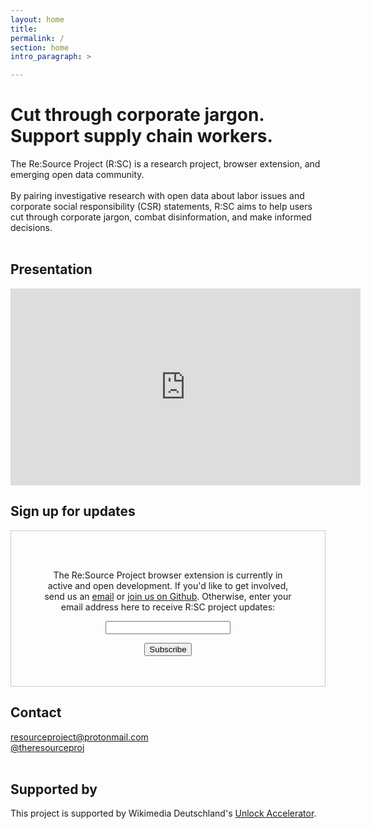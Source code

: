 ```yaml
---
layout: home
title:
permalink: /
section: home
intro_paragraph: >

---
```


<h1>Cut through corporate jargon.<br/>Support supply chain workers.</h1>

<section>
The Re:Source Project (R:SC) is a research project, browser extension, and emerging open data community.
<br/><br/>
By pairing investigative research with open data about labor issues and corporate social responsibility (CSR) statements, R:SC aims to help users cut through corporate jargon, combat disinformation, and make informed decisions.
<br/><br/></section>

<h2>Presentation</h2>

<section>
<iframe width="560" height="315" src="https://www.youtube.com/embed/AykkFlUAKU8" title="YouTube video player" frameborder="0" allow="accelerometer; autoplay; clipboard-write; encrypted-media; gyroscope; picture-in-picture" allowfullscreen></iframe>
<br/>
</section>

<h2>Sign up for updates</h2>

<form style="border:1px solid #ccc;padding:3rem;margin:0 0 1rem 0;text-align:center;" action="https://tinyletter.com/resourceproject" method="post" target="popupwindow" onsubmit="window.open('https://tinyletter.com/resourceproject', 'popupwindow', 'scrollbars=yes,width=800,height=600');return true"><p><label for="tlemail">The Re:Source Project browser extension is currently in active and open development. If you'd like to get involved, send us an <a href="mailto:resourceproject@protonmail.com">email</a> or <a href="https://github.com/the-resource-project/rsc-browser-extension">join us on Github</a>. Otherwise, enter your email address here to receive R:SC project updates:</label></p><p><input type="text" style="width:200px" name="email" id="tlemail" /></p><input type="hidden" value="1" name="embed"/><input type="submit" value="Subscribe" /></form>

<h2>Contact</h2>

<section>
<a href="mailto:resourceproject@protonmail.com">resourceproject@protonmail.com</a><br/>
<a href="https://twitter.com/theresourceproj">@theresourceproj</a>
<br/><br/></section>

<h2>Supported by</h2>
This project is supported by Wikimedia Deutschland's <a href="https://www.wikimedia.de/unlock/">Unlock Accelerator</a>.
